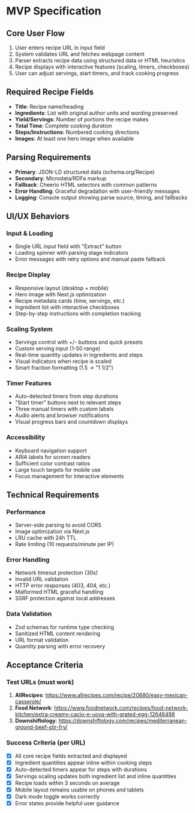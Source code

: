 # MVP Specification

## Core User Flow
1. User enters recipe URL in input field
2. System validates URL and fetches webpage content
3. Parser extracts recipe data using structured data or HTML heuristics
4. Recipe displays with interactive features (scaling, timers, checkboxes)
5. User can adjust servings, start timers, and track cooking progress

## Required Recipe Fields
- **Title**: Recipe name/heading
- **Ingredients**: List with original author units and wording preserved
- **Yield/Servings**: Number of portions the recipe makes
- **Total Time**: Complete cooking duration
- **Steps/Instructions**: Numbered cooking directions
- **Images**: At least one hero image when available

## Parsing Requirements
- **Primary**: JSON-LD structured data (schema.org/Recipe)
- **Secondary**: Microdata/RDFa markup
- **Fallback**: Cheerio HTML selectors with common patterns
- **Error Handling**: Graceful degradation with user-friendly messages
- **Logging**: Console output showing parse source, timing, and fallbacks

## UI/UX Behaviors

### Input & Loading
- Single URL input field with "Extract" button
- Loading spinner with parsing stage indicators
- Error messages with retry options and manual paste fallback

### Recipe Display
- Responsive layout (desktop + mobile)
- Hero image with Next.js optimization
- Recipe metadata cards (time, servings, etc.)
- Ingredient list with interactive checkboxes
- Step-by-step instructions with completion tracking

### Scaling System
- Servings control with +/- buttons and quick presets
- Custom serving input (1-50 range)
- Real-time quantity updates in ingredients and steps
- Visual indicators when recipe is scaled
- Smart fraction formatting (1.5 → "1 1/2")

### Timer Features
- Auto-detected timers from step durations
- "Start timer" buttons next to relevant steps
- Three manual timers with custom labels
- Audio alerts and browser notifications
- Visual progress bars and countdown displays

### Accessibility
- Keyboard navigation support
- ARIA labels for screen readers
- Sufficient color contrast ratios
- Large touch targets for mobile use
- Focus management for interactive elements

## Technical Requirements

### Performance
- Server-side parsing to avoid CORS
- Image optimization via Next.js
- LRU cache with 24h TTL
- Rate limiting (10 requests/minute per IP)

### Error Handling
- Network timeout protection (30s)
- Invalid URL validation
- HTTP error responses (403, 404, etc.)
- Malformed HTML graceful handling
- SSRF protection against local addresses

### Data Validation
- Zod schemas for runtime type checking
- Sanitized HTML content rendering
- URL format validation
- Quantity parsing with error recovery

## Acceptance Criteria

### Test URLs (must work)
1. **AllRecipes**: https://www.allrecipes.com/recipe/20680/easy-mexican-casserole/
2. **Food Network**: https://www.foodnetwork.com/recipes/food-network-kitchen/extra-creamy-cacio-e-uova-with-grated-egg-12646498
3. **Downshiftology**: https://downshiftology.com/recipes/mediterranean-ground-beef-stir-fry/

### Success Criteria (per URL)
- [x] All core recipe fields extracted and displayed
- [x] Ingredient quantities appear inline within cooking steps
- [x] Auto-detected timers appear for steps with durations
- [x] Servings scaling updates both ingredient list and inline quantities
- [x] Recipe loads within 3 seconds on average
- [x] Mobile layout remains usable on phones and tablets
- [x] Dark mode toggle works correctly
- [x] Error states provide helpful user guidance
